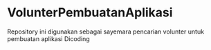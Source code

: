 # VolunterPembuatanAplikasi
Repository ini digunakan sebagai sayemara pencarian volunter untuk pembuatan aplikasi Dicoding
